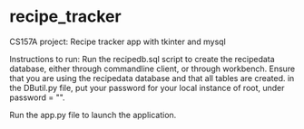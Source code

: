 # recipe_tracker
CS157A project: Recipe tracker app with tkinter and mysql

Instructions to run:
Run the recipedb.sql script to create the recipedata database, either through commandline client, or through workbench.
Ensure that you are using the recipedata database and that all tables are created.
in the DButil.py file, put your password for your local instance of root, under password = "<insert pass without brackets>".

Run the app.py file to launch the application. 